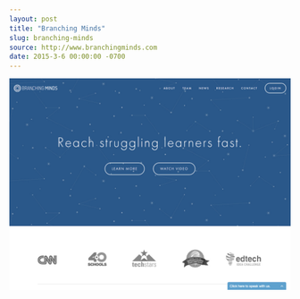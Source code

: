 ```yaml
---
layout: post 
title: "Branching Minds"
slug: branching-minds
source: http://www.branchingminds.com
date: 2015-3-6 00:00:00 -0700
---
```


<img src="/screenshots/branching-minds.jpg">
